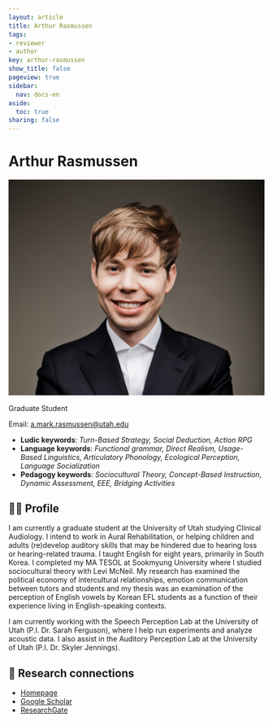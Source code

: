 ```yaml
---
layout: article
title: Arthur Rasmussen
tags:
- reviewer
- author
key: arthur-rasmussen
show_title: false
pageview: true
sidebar:
  nav: docs-en
aside:
  toc: true
sharing: false
---
```


# Arthur Rasmussen

<div class="card">
  <div class="card__image">
    <img class="image" src="/assets/images/mark-rasmussen.png"/>
    <div class="overlay overlay--bottom">
      <p>Graduate Student</p>
    </div>
  </div>
</div>

Email: [a.mark.rasmussen@utah.edu](mailto:a.mark.rasmussen@utah.edu)

- **Ludic keywords**: *Turn-Based Strategy, Social Deduction, Action RPG*
- **Language keywords**: *Functional grammar, Direct Realism, Usage-Based Linguistics, Articulatory Phonology, Ecological Perception, Language Socialization*
- **Pedagogy keywords**: *Sociocultural Theory, Concept-Based Instruction, Dynamic Assessment, EEE, Bridging Activities*

<!--more-->

## 👨‍🏫 Profile

I am currently a graduate student at the University of Utah studying Clinical Audiology. I intend to work in Aural Rehabilitation, or helping children and adults (re)develop auditory skills that may be hindered due to hearing loss or hearing-related trauma. I taught English for eight years, primarily in South Korea. I completed my MA TESOL at Sookmyung University where I studied sociocultural theory with Levi McNeil. My research has examined the political economy of intercultural relationships, emotion communication between tutors and students and my thesis was an examination of the perception of English vowels by Korean EFL students as a function of their experience living in English-speaking contexts.

I am currently working with the Speech Perception Lab at the University of Utah (P.I. Dr. Sarah Ferguson), where I help run experiments and analyze acoustic data. I also assist in the Auditory Perception Lab at the University of Utah (P.I. Dr. Skyler Jennings).

## 🧪 Research connections

- [Homepage](https://markrass.wordpress.com)
- [Google Scholar](https://scholar.google.com/citations?user=4ar53aIAAAAJ&hl=en)
- [ResearchGate](https://www.researchgate.net/profile/Mark_Rasmussen3)